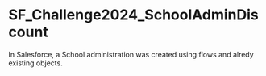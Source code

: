# SF_Challenge2024_SchoolAdminDiscount
In Salesforce, a School administration was created using flows and alredy existing objects.
